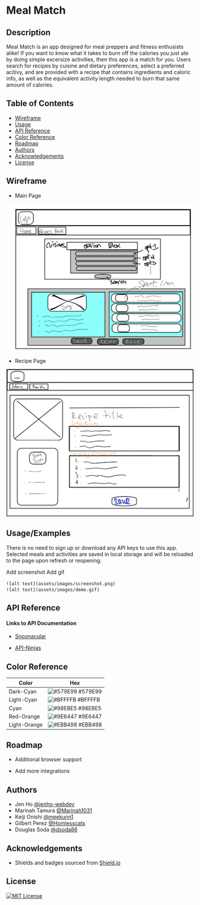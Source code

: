 # Meal Match

## Description

Meal Match is an app designed for meal preppers and fitness enthusists alike! If you want to know what it takes to burn off the calories you just ate by doing simple excersize activities, then this app is a match for you. Users search for recipes by cuisine and dietary preferences, select a preferred acitivy, and are provided with a recipe that contains ingredients and caloric info, as well as the equivalent activity length needed to burn that same amount of calories. 


## Table of Contents

- [Wireframe](#wireframe)
- [Usage](#usage)
- [API Reference](#api-reference)
- [Color Reference](#color-reference)
- [Roadmap](#roadmap)
- [Authors](#authors)
- [Acknowledgements](#acknowledgements)
- [License](#license)


## Wireframe
- Main Page


![Main Page](./assets/image/wireframe_mainpage.png)


- Recipe Page


![Recipe Page](./assets/image/RecipePage.png)


## Usage/Examples

There is no need to sign up or download any API keys to use this app. Selected meals and activities are saved in local storage and will be reloaded to the page upon refresh or reopening.

Add screenshot
Add gif


    ![alt text](assets/images/screenshot.png)
    ![alt text](assets/images/demo.gif)





## API Reference

#### Links to API Documentation
 - [Snoonacular](https://spoonacular.com/food-api/docs)

 - [API-Ninjas](https://api-ninjas.com/api/caloriesburned)


## Color Reference

| Color             | Hex                                                                |
| ----------------- | ------------------------------------------------------------------ |
| Dark-Cyan | ![#579E99](https://via.placeholder.com/10/579E99?text=+) #579E99 |
| Light-Cyan | ![#BFFFFB](https://via.placeholder.com/10/BFFFFB?text=+) #BFFFFB |
| Cyan | ![#98EBE5](https://via.placeholder.com/10/98EBE5?text=+) #98EBE5 |
| Red-Orange | ![#9E6447](https://via.placeholder.com/10/9E6447?text=+) #9E6447 |
| Light-Orange| ![#EBB498](https://via.placeholder.com/10/EBB498?text=+) #EBB498 |



## Roadmap

- Additional browser support

- Add more integrations


## Authors

- Jen Ho [@jenho-webdev](https://github.com/jenho-webdev)
- Marinah Tamura [@Marinah1031](https://github.com/Marinah1031)
- Keiji Onishi [@meekunn1](https://github.com/meekunn1)
- Gilbert Perez [@Homlesscats](https://github.com/Homelesscats)
- Douglas Soda [@dsoda86](https://github.com/dsoda86)


## Acknowledgements
 
 - Shields and badges sourced from [Shield.io](https://shields.io/)


## License

[![MIT License](https://img.shields.io/badge/License-MIT-green.svg)](https://choosealicense.com/licenses/mit/)

